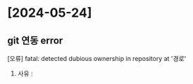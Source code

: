 # [2024-05-24]
## git 연동 error
[오류] fatal: detected dubious ownership in repository at '경로'

1. 사유 
: 